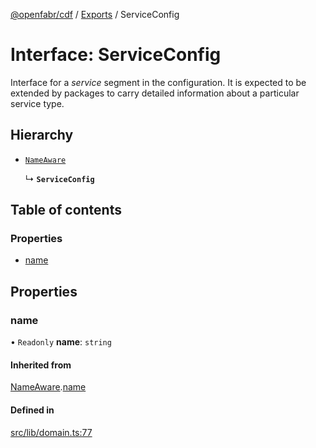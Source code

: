 [@openfabr/cdf](../README.md) / [Exports](../modules.md) / ServiceConfig

# Interface: ServiceConfig

Interface for a *service* segment in the configuration.
It is expected to be extended by packages to carry detailed information about a particular service type.

## Hierarchy

- [`NameAware`](NameAware.md)

  ↳ **`ServiceConfig`**

## Table of contents

### Properties

- [name](ServiceConfig.md#name)

## Properties

### name

• `Readonly` **name**: `string`

#### Inherited from

[NameAware](NameAware.md).[name](NameAware.md#name)

#### Defined in

[src/lib/domain.ts:77](https://github.com/openfabr/cdf/blob/eefa4b7/core/typescript/src/lib/domain.ts#L77)
